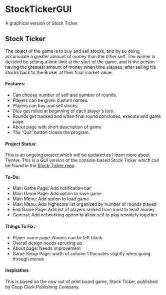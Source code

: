 # StockTickerGUI
A graphical version of Stock Ticker

## Stock Ticker

The object of the game is to buy and sell stocks, and by so doing accumulate a greater amount of money than the other self. The winner is decided by setting a time limit at the start of the game, and is the person having the greatest amount of money when time elapses, after selling his stocks back to the Broker at their final market value.

#### Features:

* Can choose number of self and number of rounds.
* Players can be given custom names.
* Players can buy and sell stocks.
* Dice get rolled at beginning of each player's turn.
* Rounds get tracked and when final round concludes, execute end game page.
* About page with short description of game.
* The 'Quit' button closes the program.

#### Project Status:

This is an ongoing project which will be updated as I learn more about Tkinter.
This is a GUI version of the console-based Stock Ticker which can be found in the [Stock-Ticker repo](https://github.com/ZacharyKeatings/Stock-Ticker).

#### To-Do:

* Main Game Page: Add notification bar
* Main Game Page: Add option to save game
* Main Menu: Add option to load game
* Main Menu: Add highscore list organized by number of rounds played
* End Game Page: Add list of players ranked from most to least money
* General: Add networking option to allow self to play remotely together

#### Things To Fix:

* Player name page: Names can be left blank
* Overall design needs sprucing up
* About page: Needs improvement
* Game Setup Page: width of column 1 flucuates slightly when going through menus

#### Inspiration:

This is based on the now out of print board game, Stock Ticker, published by Copp Clark Publishing Company.
